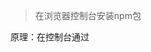 > 在浏览器控制台安装npm包

原理：在控制台通过<script /> 引入 cdn/unpkg 资源，具体代码详见 https://github.com/zhongmary/Record/blob/master/code/script-npm.js

> UNPKG

unpkg 是一个快速的全球内容分发网络，适用于 npm 上的所有内容。使用它可以使用 URL （:unpkg.com/:package@:version/:file）快速轻松地从任何包加载任何文件。  例如：`https://unpkg.com/jquery@3.5.1` 

> 内存泄漏

存泄漏是在计算机科学中的一种资源泄漏，主因是计算机程序对存储器配置管理失当，疏忽或错误造成程序未能释放已经不再使用的内存，或是配置给对象的存储器无法被运行程序所访问，内存泄漏并非指内存在物理上的消失，而是应用程序分配某段内存后，由于设计错误，导致在释放该段内存之前就失去了对该段内存的控制，从而造成了内存的浪费
